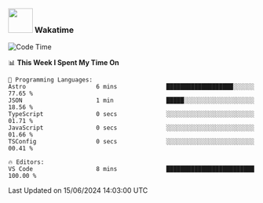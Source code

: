 ### <img src="https://media.giphy.com/media/VgCDAzcKvsR6OM0uWg/giphy.gif" width="50"> Wakatime

  <!--START_SECTION:waka-->
![Code Time](http://img.shields.io/badge/Code%20Time-1%2C455%20hrs%2029%20mins-blue)

📊 **This Week I Spent My Time On** 

```text
💬 Programming Languages: 
Astro                    6 mins              ███████████████████░░░░░░   77.65 % 
JSON                     1 min               █████░░░░░░░░░░░░░░░░░░░░   18.56 % 
TypeScript               0 secs              ░░░░░░░░░░░░░░░░░░░░░░░░░   01.71 % 
JavaScript               0 secs              ░░░░░░░░░░░░░░░░░░░░░░░░░   01.66 % 
TSConfig                 0 secs              ░░░░░░░░░░░░░░░░░░░░░░░░░   00.41 % 

🔥 Editors: 
VS Code                  8 mins              █████████████████████████   100.00 % 
```


 Last Updated on 15/06/2024 14:03:00 UTC
<!--END_SECTION:waka-->
